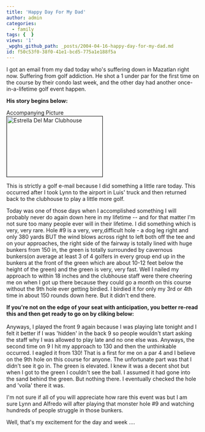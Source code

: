 ```yaml
---
title: 'Happy Day For My Dad'
author: admin
categories:
  - family
tags: {  }
views: '1'
_wpghs_github_path: _posts/2004-04-16-happy-day-for-my-dad.md
id: f50c53f0-38f0-41e1-bcd5-775a1e188f5a
---
```

<p>I got an email from my dad today who's suffering down in Mazatlan right now.  Suffering from golf addiction.  He shot a 1 under par for the first time on the course by their condo last week, and the other day had another once-in-a-lifetime golf event happen.</p>
<p><strong>His story begins below:</strong></p>
<p>Accompanying Picture<br />
<a href="http://www.mennoboy.com/chris/archives/images/family/edmfrankgolf.JPG"><img alt="Estrella Del Mar Clubhouse" src="http://www.mennoboy.com/chris/archives/images/family/edmfrankgolf-thumb.JPG" width="250" height="158" border="1" /></a></p>
<p>This is strictly a golf e-mail because I did something a little rare today. This occurred after I took Lynn to the airport in Luis' truck and then returned back to the clubhouse to play a little more golf.</p>
<p>Today was one of those days when I accomplished something I will probably never do again down here in my lifetime -- and for that matter I'm not sure too many people ever will in their lifetime. I  did something which is very, very rare. Hole #9 is a very, very,difficult hole - a dog leg right and only 380 yards BUT the wind blows across right to left  both off the tee and on your approaches, the right side of the fairway is totally lined with huge bunkers from 150 in, the green is totally surrounded by cavernous bunkers(on average at least 3 of 4 golfers in every group end up in the bunkers at the front of the green which are about 10-12 feet below the height of the green) and the green is very, very fast. Well I nailed my approach to within 18 inches and the clubhouse staff were there cheering me on when I got up there because they could go a month on this course without the 9th hole ever getting birdied. I birdied it for only my 3rd or 4th time in about 150 rounds down here. But it didn't end there.</p>
<p><strong>If you're not on the edge of your seat with anticipation, you better re-read this and then get ready to go on by cliking below:</strong><br />
<!--more--><br />
Anyways, I played the front 9 again because I was playing late tonight and I felt it better if I was 'hidden' in the back 9 so people wouldn't start asking the staff why I was allowed to play late and no one else was. Anyways, the second time on 9 I hit my approach to 130 and then the unthinkable occurred. I eagled it from 130! That is a first for me on a par 4 and I believe on the 9th hole on this course for anyone. The unfortunate part was that I didn't see it go in. The green is elevated. I knew it was a decent shot but when I got to the green I couldn't see the ball. I assumed it had gone into the sand behind the green. But nothing there. I eventually checked the hole and 'voila' there it was.</p>
<p>I'm not sure if all of you will appreciate how rare this event was but I am sure Lynn and Alfredo will after playing that monster hole #9 and watching hundreds of people struggle in those bunkers.</p>
<p>Well, that's my excitement for the day and week ....</p>
